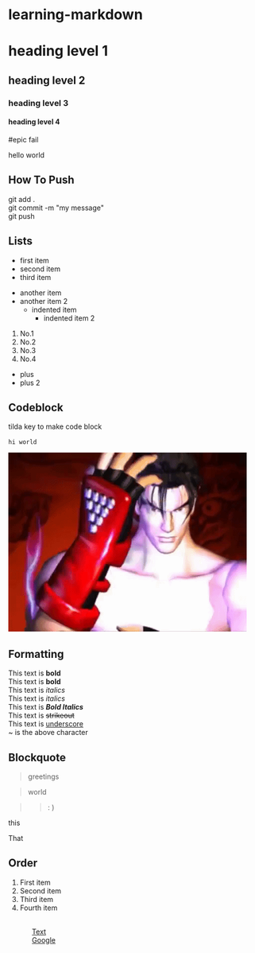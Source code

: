 # learning-markdown

# heading level 1

## heading level 2

### heading level 3

#### heading level 4

#epic fail

hello world

## How To Push
git add . <br>
git commit -m "my message" <br>
git push <br>

## Lists
- first item
- second item
- third item 

* another item
* another item 2
	* indented item
		* indented item 2


1. No.1
1. No.2
1. No.3
420. No.4

+ plus
+ plus 2

## Codeblock

tilda key to make code block

```
hi world
```

![tekken jin](./images/tekken-jin.gif)

## Formatting

This text is **bold** <br>
This text is __bold__ <br>
This text is *italics* <br>
This text is _italics_ <br>
This text is ***Bold Italics*** <br>
This text is ~~strikeout~~ <br>
This text is <ins> underscore </ins> <br>
~ is the above character <br>

## Blockquote

> greetings <br>

> world

>> : )

<p> this </p>
<p> That </p>

## Order

<ol>
	<li>First item</li>
	<li>Second item</li>
	<li>Third item</li>
	<li>Fourth item</li> <br>
<ol>

[Text](#codeblock) <br>
[Google](https://www.google.com/)